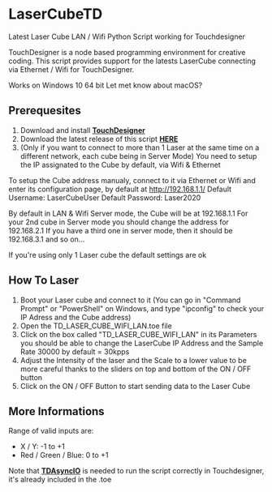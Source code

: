 # LaserCubeTD
Latest Laser Cube LAN / Wifi Python Script working for Touchdesigner 

TouchDesigner is a node based programming environment for creative coding. This script provides support for the latests LaserCube connecting via Ethernet / Wifi for TouchDesigner.

Works on Windows 10 64 bit
Let met know about macOS?

## Prerequesites

1) Download and install **[TouchDesigner](https://derivative.ca/download)**
2) Download the latest release of this script **[HERE](https://github.com/NairoDorian/LaserCubeTD/releases/download/TD/TD_LASER_CUBE_WIFI_LAN.toe)**
3) (Only if you want to connect to more than 1 Laser at the same time on a different network, each cube being in Server Mode) You need to setup the IP assignated to the Cube by default, via Wifi & Ethernet

To setup the Cube address manualy, connect to it via Ethernet or Wifi and enter its configuration page, by default at http://192.168.1.1/
Default Username: LaserCubeUser
Default Password: Laser2020

By default in LAN & Wifi Server mode, the Cube will be at 192.168.1.1
For your 2nd cube in Server mode you should change the address for 192.168.2.1
If you have a third one in server mode, then it should be 192.168.3.1 and so on...


If you're using only 1 Laser cube the default settings are ok


## How To Laser

1) Boot your Laser cube and connect to it (You can go in  "Command Prompt" or "PowerShell" on Windows, and type "ipconfig" to check your IP Adress and the Cube address)
2) Open the TD_LASER_CUBE_WIFI_LAN.toe file
3) Click on the box called "TD_LASER_CUBE_WIFI_LAN" in its Parameters you should be able to change the LaserCube IP Address and the Sample Rate 30000 by default = 30kpps
4) Adjust the Intensity of the laser and the Scale to a lower value to be more careful thanks to the sliders on top and bottom of the ON / OFF button
5) Click on the ON / OFF Button to start sending data to the Laser Cube


## More Informations

Range of valid inputs are:
- X / Y: -1 to +1
- Red / Green / Blue: 0 to +1


Note that **[TDAsyncIO](https://github.com/sndmtk/TouchDesigner-asyncio)** is needed to run the script correctly in Touchdesigner, it's already included in the .toe
